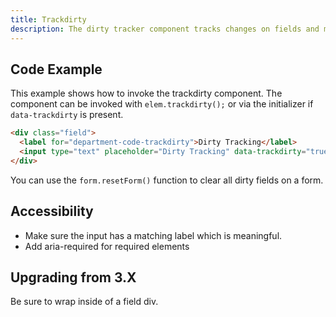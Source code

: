 ```yaml
---
title: Trackdirty
description: The dirty tracker component tracks changes on fields and marks them with a visual indicator.
---
```


## Code Example

This example shows how to invoke the trackdirty component. The component can be invoked with `elem.trackdirty();` or via the initializer if `data-trackdirty` is present.

```html
<div class="field">
  <label for="department-code-trackdirty">Dirty Tracking</label>
  <input type="text" placeholder="Dirty Tracking" data-trackdirty="true" id="department-code-trackdirty" name="department-code-trackdirty">
</div>
```

You can use the `form.resetForm()` function to clear all dirty fields on a form.

## Accessibility

- Make sure the input has a matching label which is meaningful.
- Add aria-required for required elements

## Upgrading from 3.X

Be sure to wrap inside of a field div.
